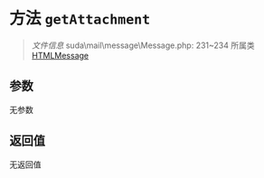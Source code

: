 # 方法 `getAttachment`

> *文件信息* suda\mail\message\Message.php: 231~234
> 所属类 [HTMLMessage](../HTMLMessage.md)




## 参数


无参数


## 返回值

无返回值
